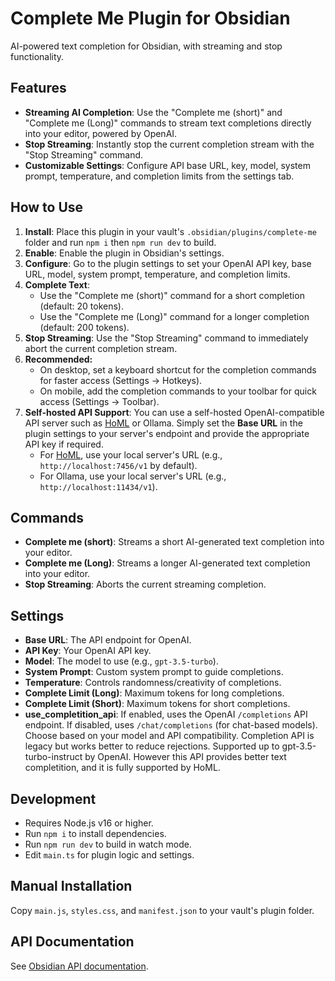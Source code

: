 
# Complete Me Plugin for Obsidian

AI-powered text completion for Obsidian, with streaming and stop functionality.


## Features

- **Streaming AI Completion**: Use the "Complete me (short)" and "Complete me (Long)" commands to stream text completions directly into your editor, powered by OpenAI.
- **Stop Streaming**: Instantly stop the current completion stream with the "Stop Streaming" command.
- **Customizable Settings**: Configure API base URL, key, model, system prompt, temperature, and completion limits from the settings tab.



## How to Use

1. **Install**: Place this plugin in your vault's `.obsidian/plugins/complete-me` folder and run `npm i` then `npm run dev` to build.
2. **Enable**: Enable the plugin in Obsidian's settings.
3. **Configure**: Go to the plugin settings to set your OpenAI API key, base URL, model, system prompt, temperature, and completion limits.
4. **Complete Text**:
	- Use the "Complete me (short)" command for a short completion (default: 20 tokens).
	- Use the "Complete me (Long)" command for a longer completion (default: 200 tokens).
5. **Stop Streaming**: Use the "Stop Streaming" command to immediately abort the current completion stream.
6. **Recommended:**
	- On desktop, set a keyboard shortcut for the completion commands for faster access (Settings → Hotkeys).
	- On mobile, add the completion commands to your toolbar for quick access (Settings → Toolbar).
7. **Self-hosted API Support**: You can use a self-hosted OpenAI-compatible API server such as [HoML](https://homl.dev/) or Ollama. Simply set the **Base URL** in the plugin settings to your server's endpoint and provide the appropriate API key if required.
	- For [HoML](https://homl.dev/), use your local server's URL (e.g., `http://localhost:7456/v1` by default).
	- For Ollama, use your local server's URL (e.g., `http://localhost:11434/v1`).


## Commands

- **Complete me (short)**: Streams a short AI-generated text completion into your editor.
- **Complete me (Long)**: Streams a longer AI-generated text completion into your editor.
- **Stop Streaming**: Aborts the current streaming completion.



## Settings

- **Base URL**: The API endpoint for OpenAI.
- **API Key**: Your OpenAI API key.
- **Model**: The model to use (e.g., `gpt-3.5-turbo`).
- **System Prompt**: Custom system prompt to guide completions.
- **Temperature**: Controls randomness/creativity of completions.
- **Complete Limit (Long)**: Maximum tokens for long completions.
- **Complete Limit (Short)**: Maximum tokens for short completions.
- **use_completition_api**: If enabled, uses the OpenAI `/completions` API endpoint. If disabled, uses `/chat/completions` (for chat-based models). Choose based on your model and API compatibility. Completion API is legacy but works better to reduce rejections. Supported up to gpt-3.5-turbo-instruct by OpenAI. However this API provides better text completition, and it is fully supported by HoML.

## Development

- Requires Node.js v16 or higher.
- Run `npm i` to install dependencies.
- Run `npm run dev` to build in watch mode.
- Edit `main.ts` for plugin logic and settings.

## Manual Installation

Copy `main.js`, `styles.css`, and `manifest.json` to your vault's plugin folder.

## API Documentation

See [Obsidian API documentation](https://github.com/obsidianmd/obsidian-api).

